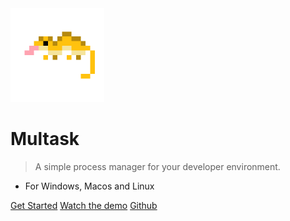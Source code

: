 <a href="https://afreechameleon.github.io/multask/">
    <img src="https://github.com/AFreeChameleon/multask/blob/master/docs/_media/gecko.png?raw=true" alt="Logo" width="150" height="150">
</a>

# Multask

> A simple process manager for your developer environment.

- For Windows, Macos and Linux

[Get Started](getting-started)
[Watch the demo](https://www.youtube.com/watch?v=KVUPj4636hE)
[Github](https://github.com/AFreeChameleon/multask)


